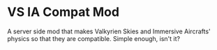 # VS IA Compat Mod
A server side mod that makes Valkyrien Skies and Immersive Aircrafts' physics so that they are compatible. Simple enough, isn't it?
